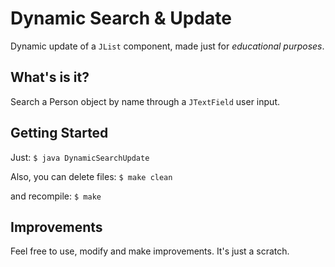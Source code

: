 # Dynamic Search & Update
Dynamic update of a `JList` component, made just for *educational purposes*.

## What's is it?
Search a Person object by name through a `JTextField` user input.

## Getting Started
Just: `$ java DynamicSearchUpdate`

Also, you can
delete files: `$ make clean`

and recompile: `$ make`

## Improvements
Feel free to use, modify and make improvements. It's just a scratch.
